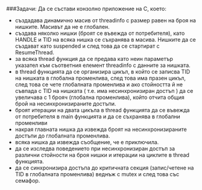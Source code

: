 ###Задачи:
Да се състави конзолно приложение на C, което:
* създадава динамично масив от threadinfo с размер равен на броя на
нишките. Масивът да не е глобален.
* създава няколко нишки (броят се въвежда от потребителя), като HANDLE
и TID на всяка нишка се съхранява в масива. Нишките да се създават като
suspended и след това да се стартират с ResumeThread.
* за всяка thread функция да се предава като неин параметър указател към
съответния елемент threadinfo с данните за нишката.
* в thread функцията да се организира цикъл, в който се записва TID на
нишката в глобална променлива, след това има празен цикъл, след това се
чете глобалната променлива и ако стойността й не съвпада с TID на
нишката ( т.е. има несинхронизиран достъп ) да се увеличава с 1 брояч
(глобална променлива), който отчита общия брой на несинхронизираните
достъпи.
* броят итерации на двата цикъла в thread функцията да се въвежда от
потребителя в main функцията и да се съхранява в глобални променливи
* накрая главната нишка да извежда броят на несинхронизираните достъпи
до глобалната променлива.
* всяка нишка да извежда съобщение, че е приключила.
* да се изследва поведението при несинхронизиран достъп за различни
стойности на броя нишки и итерации на циклите в thread функцията.
* да се синхронизира достъпа до критичната секция (запис/четене на TID в
глобалната променлива) веднъж с mutex и след това със семафор.
